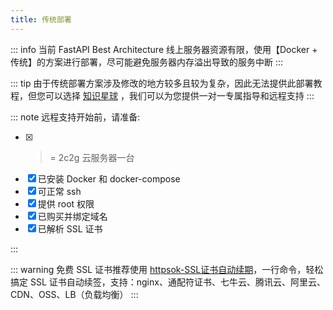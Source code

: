 ```yaml
---
title: 传统部署
---
```


::: info
当前 FastAPI Best Architecture 线上服务器资源有限，使用【Docker + 传统】的方案进行部署，尽可能避免服务器内存溢出导致的服务中断
:::

::: tip
由于传统部署方案涉及修改的地方较多且较为复杂，因此无法提供此部署教程，但您可以选择 [知识星球](../../planet.md)
，我们可以为您提供一对一专属指导和远程支持
:::

::: note
远程支持开始前，请准备:

- [x] >= 2c2g 云服务器一台
- [x] 已安装 Docker 和 docker-compose
- [x] 可正常 ssh
- [x] 提供 root 权限
- [x] 已购买并绑定域名
- [x] 已解析 SSL 证书

:::

::: warning
免费 SSL 证书推荐使用 [httpsok-SSL证书自动续期](https://httpsok.com/p/4Qjd)，一行命令，轻松搞定 SSL
证书自动续签，支持：nginx、通配符证书、七牛云、腾讯云、阿里云、CDN、OSS、LB（负载均衡）
:::
